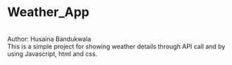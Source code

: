 # Weather_App
<br>
Author: Husaina Bandukwala
<br>
This is a simple project for showing weather details through API call and by using Javascript, html and css.
